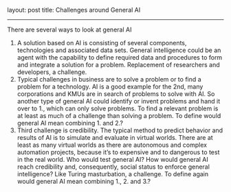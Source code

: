 layout: post
title: Challenges around General AI

---

There are several ways to look at general AI

1. A solution based on AI is consisting of several components, technologies and associated data sets. General intelligence could be an agent with the capability to define required data and procedures to form and integrate a solution for a problem. Replacement of researchers and developers, a challenge. 
2. Typical challenges in business are to solve a problem or to find a problem for a technology. AI is a good example for the 2nd, many corporations and KMUs are in search of problems to solve with AI. So another type of general AI could identify or invent problems and hand it over to 1., which can only solve problems. To find a relevant problem is at least as much of a challenge than solving a problem. To define would general AI mean combining 1. and 2.?
3. Third challenge is credibility. The typical method to predict behavior and results of AI is to simulate and evaluate in virtual worlds. There are at least as many virtual worlds as there are autonomous and complex automation projects, because it’s to expensive and to dangerous to test in the real world. Who would test general AI? How would general AI reach credibility and, consequently, social status to enforce general intelligence? Like Turing masturbation, a challenge. To define again would general AI mean combining 1., 2. and 3.? 

